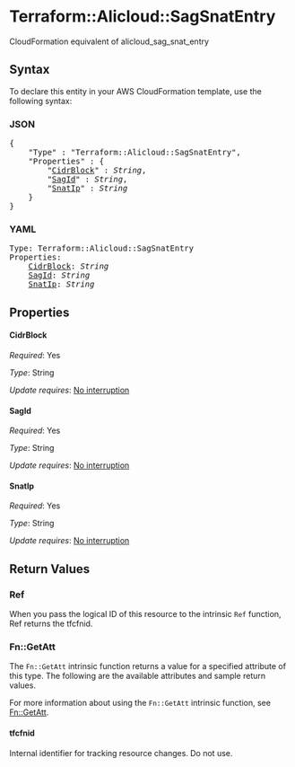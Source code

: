 # Terraform::Alicloud::SagSnatEntry

CloudFormation equivalent of alicloud_sag_snat_entry

## Syntax

To declare this entity in your AWS CloudFormation template, use the following syntax:

### JSON

<pre>
{
    "Type" : "Terraform::Alicloud::SagSnatEntry",
    "Properties" : {
        "<a href="#cidrblock" title="CidrBlock">CidrBlock</a>" : <i>String</i>,
        "<a href="#sagid" title="SagId">SagId</a>" : <i>String</i>,
        "<a href="#snatip" title="SnatIp">SnatIp</a>" : <i>String</i>
    }
}
</pre>

### YAML

<pre>
Type: Terraform::Alicloud::SagSnatEntry
Properties:
    <a href="#cidrblock" title="CidrBlock">CidrBlock</a>: <i>String</i>
    <a href="#sagid" title="SagId">SagId</a>: <i>String</i>
    <a href="#snatip" title="SnatIp">SnatIp</a>: <i>String</i>
</pre>

## Properties

#### CidrBlock

_Required_: Yes

_Type_: String

_Update requires_: [No interruption](https://docs.aws.amazon.com/AWSCloudFormation/latest/UserGuide/using-cfn-updating-stacks-update-behaviors.html#update-no-interrupt)

#### SagId

_Required_: Yes

_Type_: String

_Update requires_: [No interruption](https://docs.aws.amazon.com/AWSCloudFormation/latest/UserGuide/using-cfn-updating-stacks-update-behaviors.html#update-no-interrupt)

#### SnatIp

_Required_: Yes

_Type_: String

_Update requires_: [No interruption](https://docs.aws.amazon.com/AWSCloudFormation/latest/UserGuide/using-cfn-updating-stacks-update-behaviors.html#update-no-interrupt)

## Return Values

### Ref

When you pass the logical ID of this resource to the intrinsic `Ref` function, Ref returns the tfcfnid.

### Fn::GetAtt

The `Fn::GetAtt` intrinsic function returns a value for a specified attribute of this type. The following are the available attributes and sample return values.

For more information about using the `Fn::GetAtt` intrinsic function, see [Fn::GetAtt](https://docs.aws.amazon.com/AWSCloudFormation/latest/UserGuide/intrinsic-function-reference-getatt.html).

#### tfcfnid

Internal identifier for tracking resource changes. Do not use.

